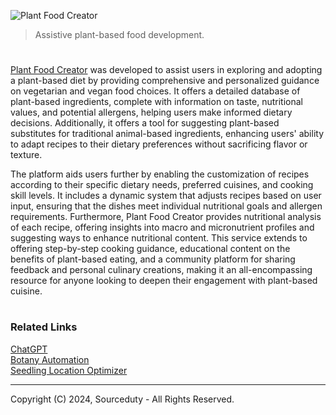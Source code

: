 ![Plant Food Creator](https://github.com/sourceduty/Plant_Food_Creator/assets/123030236/40f1321b-0141-4be6-bf7e-a2caa33506d2)

> Assistive plant-based food development.

#

[Plant Food Creator](https://chat.openai.com/g/g-zlXPcBNm1-plant-food-creator) was developed to assist users in exploring and adopting a plant-based diet by providing comprehensive and personalized guidance on vegetarian and vegan food choices. It offers a detailed database of plant-based ingredients, complete with information on taste, nutritional values, and potential allergens, helping users make informed dietary decisions. Additionally, it offers a tool for suggesting plant-based substitutes for traditional animal-based ingredients, enhancing users' ability to adapt recipes to their dietary preferences without sacrificing flavor or texture.

The platform aids users further by enabling the customization of recipes according to their specific dietary needs, preferred cuisines, and cooking skill levels. It includes a dynamic system that adjusts recipes based on user input, ensuring that the dishes meet individual nutritional goals and allergen requirements. Furthermore, Plant Food Creator provides nutritional analysis of each recipe, offering insights into macro and micronutrient profiles and suggesting ways to enhance nutritional content. This service extends to offering step-by-step cooking guidance, educational content on the benefits of plant-based eating, and a community platform for sharing feedback and personal culinary creations, making it an all-encompassing resource for anyone looking to deepen their engagement with plant-based cuisine.


#
### Related Links

[ChatGPT](https://github.com/sourceduty/ChatGPT)
<br>
[Botany Automation](https://github.com/sourceduty/Botany_Automation)
<br>
[Seedling Location Optimizer](https://github.com/sourceduty/Seedling_Location_Optimizer)

***
Copyright (C) 2024, Sourceduty - All Rights Reserved.
